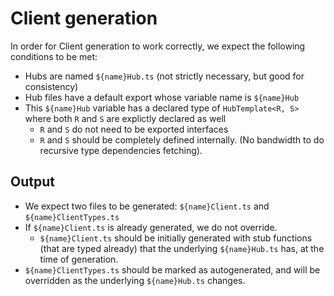 # Client generation
In order for Client generation to work correctly, we expect the following conditions to be met:

- Hubs are named `${name}Hub.ts` (not strictly necessary, but good for consistency)
- Hub files have a default export whose variable name is `${name}Hub`
- This `${name}Hub` variable has a declared type of `HubTemplate<R, S>` where both `R` and `S` are explictly declared as well
  - `R` and `S` do not need to be exported interfaces
  - `R` and `S` should be completely defined internally. (No bandwidth to do recursive type dependencies fetching).

## Output
- We expect two files to be generated: `${name}Client.ts` and `${name}ClientTypes.ts`
- If `${name}Client.ts` is already generated, we do not override.
  - `${name}Client.ts` should be initially generated with stub functions (that are typed already) that the underlying `${name}Hub.ts` has, at the time of generation.
- `${name}ClientTypes.ts` should be marked as autogenerated, and will be overridden as the underlying `${name}Hub.ts` changes.
